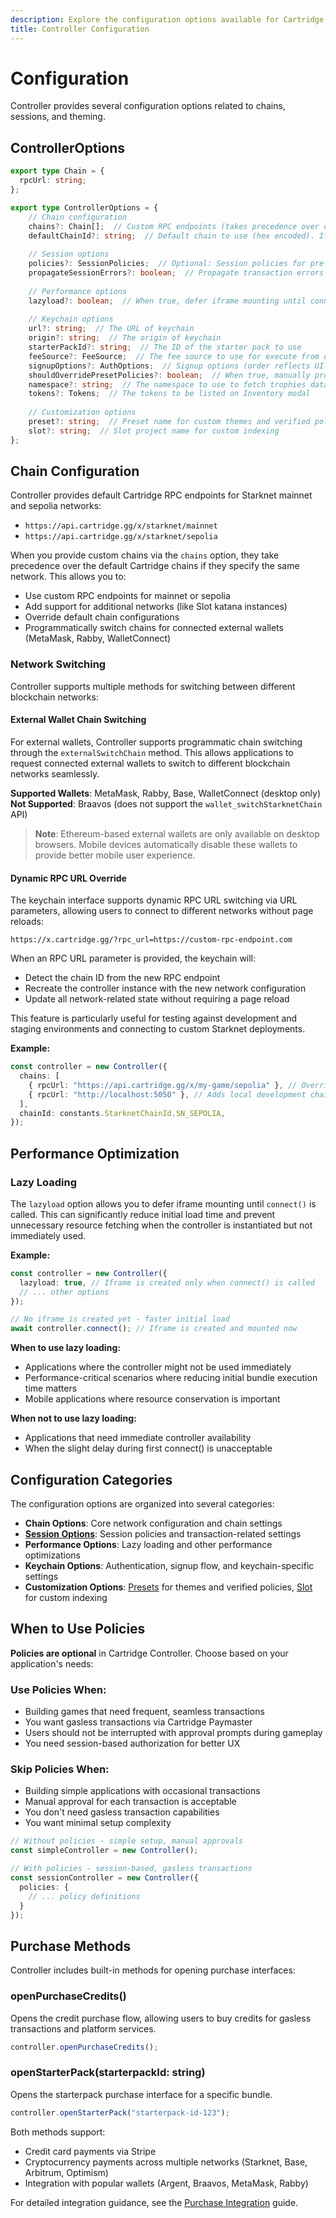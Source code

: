 ```yaml
---
description: Explore the configuration options available for Cartridge Controller, including chain settings, session management, and theme customization.
title: Controller Configuration
---
```


# Configuration

Controller provides several configuration options related to chains, sessions, and theming.

## ControllerOptions

```typescript
export type Chain = {
  rpcUrl: string;
};

export type ControllerOptions = {
    // Chain configuration
    chains?: Chain[];  // Custom RPC endpoints (takes precedence over default chains)
    defaultChainId?: string;  // Default chain to use (hex encoded). If using Starknet React, this gets overridden by the same param in StarknetConfig
    
    // Session options 
    policies?: SessionPolicies;  // Optional: Session policies for pre-approved transactions
    propagateSessionErrors?: boolean;  // Propagate transaction errors back to caller
    
    // Performance options
    lazyload?: boolean;  // When true, defer iframe mounting until connect() is called. Reduces initial load time and resource fetching
    
    // Keychain options
    url?: string;  // The URL of keychain
    origin?: string;  // The origin of keychain
    starterPackId?: string;  // The ID of the starter pack to use
    feeSource?: FeeSource;  // The fee source to use for execute from outside
    signupOptions?: AuthOptions;  // Signup options (order reflects UI. Group socials and wallets together)
    shouldOverridePresetPolicies?: boolean;  // When true, manually provided policies override preset policies. Default is false
    namespace?: string;  // The namespace to use to fetch trophies data from indexer
    tokens?: Tokens;  // The tokens to be listed on Inventory modal
    
    // Customization options
    preset?: string;  // Preset name for custom themes and verified policies
    slot?: string;  // Slot project name for custom indexing
};
```

## Chain Configuration

Controller provides default Cartridge RPC endpoints for Starknet mainnet and sepolia networks:
- `https://api.cartridge.gg/x/starknet/mainnet`
- `https://api.cartridge.gg/x/starknet/sepolia`

When you provide custom chains via the `chains` option, they take precedence over the default Cartridge chains if they specify the same network. This allows you to:
- Use custom RPC endpoints for mainnet or sepolia
- Add support for additional networks (like Slot katana instances)
- Override default chain configurations
- Programmatically switch chains for connected external wallets (MetaMask, Rabby, WalletConnect)

### Network Switching

Controller supports multiple methods for switching between different blockchain networks:

#### External Wallet Chain Switching

For external wallets, Controller supports programmatic chain switching through the `externalSwitchChain` method. This allows applications to request connected external wallets to switch to different blockchain networks seamlessly.

**Supported Wallets**: MetaMask, Rabby, Base, WalletConnect (desktop only)
**Not Supported**: Braavos (does not support the `wallet_switchStarknetChain` API)

> **Note**: Ethereum-based external wallets are only available on desktop browsers. Mobile devices automatically disable these wallets to provide better mobile user experience.

#### Dynamic RPC URL Override

The keychain interface supports dynamic RPC URL switching via URL parameters, allowing users to connect to different networks without page reloads:

```
https://x.cartridge.gg/?rpc_url=https://custom-rpc-endpoint.com
```

When an RPC URL parameter is provided, the keychain will:
- Detect the chain ID from the new RPC endpoint
- Recreate the controller instance with the new network configuration
- Update all network-related state without requiring a page reload

This feature is particularly useful for testing against development and staging environments and connecting to custom Starknet deployments.

**Example:**
```typescript
const controller = new Controller({
  chains: [
    { rpcUrl: "https://api.cartridge.gg/x/my-game/sepolia" }, // Overrides default sepolia
    { rpcUrl: "http://localhost:5050" }, // Adds local development chain
  ],
  chainId: constants.StarknetChainId.SN_SEPOLIA,
});
```

## Performance Optimization

### Lazy Loading

The `lazyload` option allows you to defer iframe mounting until `connect()` is called. This can significantly reduce initial load time and prevent unnecessary resource fetching when the controller is instantiated but not immediately used.

**Example:**
```typescript
const controller = new Controller({
  lazyload: true, // Iframe is created only when connect() is called
  // ... other options
});

// No iframe is created yet - faster initial load
await controller.connect(); // Iframe is created and mounted now
```

**When to use lazy loading:**
- Applications where the controller might not be used immediately
- Performance-critical scenarios where reducing initial bundle execution time matters
- Mobile applications where resource conservation is important

**When not to use lazy loading:**
- Applications that need immediate controller availability
- When the slight delay during first connect() is unacceptable

## Configuration Categories

The configuration options are organized into several categories:

-   **Chain Options**: Core network configuration and chain settings
-   [**Session Options**](/controller/sessions.md): Session policies and transaction-related settings
-   **Performance Options**: Lazy loading and other performance optimizations
-   **Keychain Options**: Authentication, signup flow, and keychain-specific settings
-   **Customization Options**: [Presets](/controller/presets.md) for themes and verified policies, [Slot](/controller/inventory.md) for custom indexing

## When to Use Policies

**Policies are optional** in Cartridge Controller. Choose based on your application's needs:

### Use Policies When:
- Building games that need frequent, seamless transactions
- You want gasless transactions via Cartridge Paymaster
- Users should not be interrupted with approval prompts during gameplay
- You need session-based authorization for better UX

### Skip Policies When:
- Building simple applications with occasional transactions
- Manual approval for each transaction is acceptable
- You don't need gasless transaction capabilities
- You want minimal setup complexity

```typescript
// Without policies - simple setup, manual approvals
const simpleController = new Controller();

// With policies - session-based, gasless transactions
const sessionController = new Controller({
  policies: {
    // ... policy definitions
  }
});
```

## Purchase Methods

Controller includes built-in methods for opening purchase interfaces:

### openPurchaseCredits()

Opens the credit purchase flow, allowing users to buy credits for gasless transactions and platform services.

```typescript
controller.openPurchaseCredits();
```

### openStarterPack(starterpackId: string)

Opens the starterpack purchase interface for a specific bundle.

```typescript
controller.openStarterPack("starterpack-id-123");
```

Both methods support:
- Credit card payments via Stripe
- Cryptocurrency payments across multiple networks (Starknet, Base, Arbitrum, Optimism)
- Integration with popular wallets (Argent, Braavos, MetaMask, Rabby)

For detailed integration guidance, see the [Purchase Integration](/controller/purchasing.md) guide.
